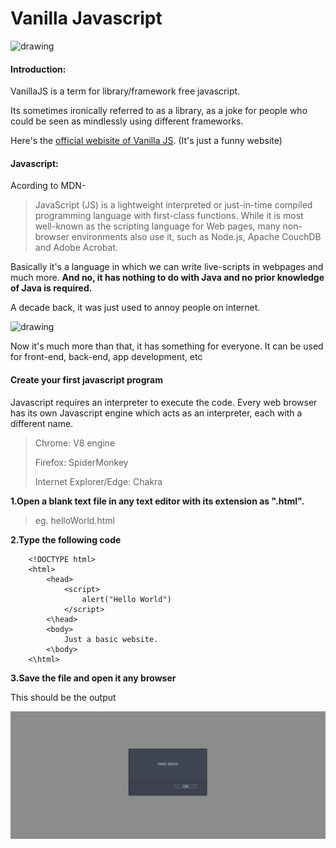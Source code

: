 # Vanilla Javascript
<img src="https://upload.wikimedia.org/wikipedia/commons/thumb/6/6a/JavaScript-logo.png/480px-JavaScript-logo.pngg" alt="drawing" width="200"/>

#### Introduction:
VanillaJS is a term for library/framework free javascript. 

Its sometimes ironically referred to as a library, as a joke for people who could be seen as mindlessly using different frameworks.

Here's the [official webisite of Vanilla JS]( http://vanilla-js.com/). (It's just a funny website)

#### Javascript:
Acording to MDN-
> JavaScript (JS) is a lightweight interpreted or just-in-time compiled programming language with first-class functions. While it is most well-known as the scripting language for Web pages, many non-browser environments also use it, such as Node.js, Apache CouchDB and Adobe Acrobat.


Basically it's a language in which we can write live-scripts in webpages and much more.
**And no, it has nothing to do with Java and no prior knowledge of Java is required.**


A decade back, it was just used to annoy people on internet.

<img src="https://upload.wikimedia.org/wikipedia/en/f/f7/RickRoll.png" alt="drawing"/> 

Now it's much more than that, it has something for everyone.
 It can be used for front-end, back-end, app development, etc

 #### Create your first javascript program

Javascript requires an interpreter to execute the code. Every web browser has its own Javascript engine which acts as an interpreter, each with a different name.

>Chrome: V8 engine
>
>Firefox: SpiderMonkey
>
>Internet Explorer/Edge: Chakra

**1.Open a blank text file in any text editor with its extension as ".html".**

>eg. helloWorld.html

**2.Type the following code**

```
    <!DOCTYPE html>
    <html>
        <head>
            <script>
                alert("Hello World")
            </script>
        <\head>
        <body>
            Just a basic website.
        <\body>
    <\html>

```

**3.Save the file and open it any browser**

This should be the output

<img src="./src/scrn.png"/>
